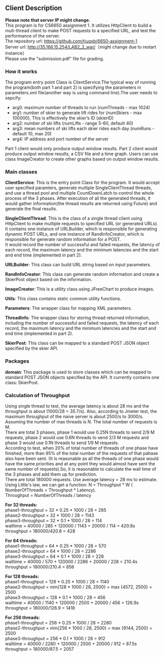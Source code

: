 ## Client Description ##
**Please note that server IP might change.**  
This program is for CS6650 assignment 1. It utilizes HttpClient to build a muti-thread client to make POST requests to a specified URL, and test the performance of the server.  
The repository url: <a/>https://github.com/tjuqxb/6650-assignment-1</a>  
Server url: <a/>http://35.166.15.254/LAB2_2_war/</a>（might change due to restart instance）   
Please use the "submission.pdf" file for grading.

### How it works ###
The program entry point Class is ClientService.The typical way of running the program(both part 1 and part 2) is specifying the parameters in parameters.xml file(another way is using command line).The user needs to sepcify:   

- arg0: maximum number of threads to run (numThreads - max 1024)  
- arg1: number of skier to generate lift rides for (numSkiers - max 100000), This is effectively the skier’s ID (skierID)  
- arg2: number of ski lifts (numLifts - range 5-60, default 40)  
- arg3: mean numbers of ski lifts each skier rides each day (numRuns - default 10, max 20)  
- arg4: IP address and port number of the server 

Part 1 client would only produce output window results. Part 2 client would produce output window results, a CSV file and a time graph. Users can use class ImageCreator to create other graphs based on output window results.

### Main classes ###
**ClientService**: This is the entry point Class for the program. It would accept user specified paramters, generate multiple SingleClientThread threads, and use a thread pool and multiple CountDownLatch to control the whole process of the 3 phases. After execution of all the generated threads, it would gather information(the thread results are returned using Future) and generate the final results.  

**SingleClientThread**: This is the class of a single thread client using HttpClient to make multiple requests to specified URL (or generated URLs). It contains one instance of URLBuilder, which is responsible for generating dynamic POST URLs, and one instance of RandInfoCreator, which is responsible for generate random information for a POST.  
It would record the number of successful and failed requests, the latency of each record,
the maximum latency and the minimum latencies and the start and end time (implemented in part 2).

**URLBuilder**: This class can build URL string based on input parameters.  

**RandInfoCreator**: This class can generate random information and create a SkierPost object based on the information.  

**ImageCreator**: This is a utility class using JFreeChart to produce images.  

**Utils**: This class contains static common utility functions.  

**Parameters**: The wrapper class for mapping XML parameters.  

**ThreadInfo**: The wrapper class for storing thread returned information, including the number of successful and failed requests, the latency of each record,
the maximum latency and the minimum latencies and the start and end time (implemented in part 2).  

**SkierPost**: This class can be mapped to a standard POST JSON object specified by the skier API.

### Packages ###
**domain**: This package is used to store classes which can be mapped to standard POST JSON objects specified by the API. It currently contains one class: SkierPost.  

### Calculation of Throughput ###

Using single thread to test, the average latency is about 28 ms and the throughput is about (1000/28 = 35.7/s).
Also, according to Jmeter test, the maximum throughput of the naive server is about 2500/s to 3000/s.   
 Assuming the number of max threads is N. The total number of requests is M.  
There are total 3 phases, phase 1 would use 0.25N threads to send 2/9 M requests, phase 2 would use 0.6N threads to send 2/3 M requests and phase 3 would use 0.1N threads to send 1/9 M requests.  
According to test, when 20% of total number of threads of one phase have finished, more than 95%  of the total number of the requests of that pahase also have been sent. (It is reasonable as all the threads of one phase would have the same priorities and at any point they would almost have sent the same number of requests).So, it is reasonable to calculate the wall time of the 3 phases and add them up for prediction.  
There are total 180000 requests. Use average latency = 28 ms to estimate.  
 Using Little's law, we can get a function: N = Throughput * W ( NumberOfThreads = Throughput * Latency).  
Throughput = NumberOfThreads / latency 

**For 32 threads:**  
phase1-throughput = 32 * 0.25 * 1000 / 28 = 285  
phase2-throughput = 32 * 1000 / 28 =  1143  
phase3-throughput = 32 * 0.1 * 1000 / 28 = 114  
walltime = 40000 / 285 + 120000 / 1143 + 20000 / 114 = 420.8s  
throughput = 180000/420.8 = 428  


**For 64 threads:**  
phase1-throughput = 64 * 0.25 * 1000 / 28 = 570  
phase2-throughput = 64 * 1000 / 28 =  2286  
phase3-throughput = 64 * 0.1 * 1000 / 28 = 228  
walltime = 40000 / 570 + 120000 / 2286 + 20000 / 228 = 210.4s  
throughput = 180000/210.4 = 856  

**For 128 threads:**  
phase1-throughput = 128 * 0.25 * 1000 / 28 = 1140  
phase2-throughput = min{128 * 1000 / 28, 2500} = max {4572, 2500} = 2500   
phase3-throughput = 128 * 0.1 * 1000 / 28 = 456  
walltime = 40000 / 1140 + 120000 / 2500 + 20000 / 456 = 126.9s    
throughput = 180000/126.9 = 1418  

**For 256 threads:**  
phase1-throughput = 256 * 0.25 * 1000 / 28 = 2280  
phase2-throughput = min{256 * 1000 / 28, 2500} = max {9144, 2500} = 2500   
phase3-throughput = 256 * 0.1 * 1000 / 28 = 912  
walltime = 40000 / 2280 + 120000 / 2500 + 20000 / 912 = 87.5s  
throughput = 180000/87.5 = 2057

  

